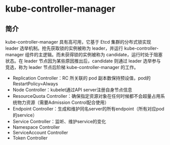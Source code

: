 # kube-controller-manager

## 简介

kube-controller-manager 具有高可用，它基于 Etcd 集群的分布式锁实现 leader 选举机制。抢先获取锁的实例被称为 leader，并运行 kube-controller-manager 组件的主逻辑。而未获得锁的实例被称为 candidate，运行时处于阻塞状态。在 leader 节点因为某些原因推出后，candidate 则通过 leader 选举参与竞选，称为 leader 节点后阶梯 kube-controller-manager 的工作。

- Replication Controller：RC 所关联的 pod 副本数保持预设值，pod的RestartPolicy=Always
- Node Controller：kubelet通过API server注册自身节点信息
- ResourceQuota Controller：确保指定资源对象在任何时候都不会超量占用系统物力资源（需要Admission Control配合使用）
- Endpoint Controller：生成和维护同名server的所有endpoint（所有对应pod的service）
- Service Controller：监听、维护service的变化
- Namespace Controller
- ServiceAccount Controller
- Token Controller

